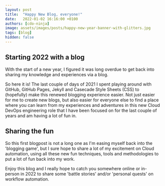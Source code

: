 ```yaml
---
layout: post
title:  "Happy New Blog, everyone!"
date:   2022-01-02 16:16:00 +0100
authors: [cdo-ninja]
image: assets/images/posts/happy-new-year-banner-with-glitters.jpg
tags: [blog]
hidden: false
---
```


## Starting 2022 with a blog
With the start of a new year, I figured it was long overdue to get back into sharing my knowledge and experiences via a blog.

So here it is! The last couple of days of 2021 I spent playing around with GitHub, GitHub Pages, Jekyll and Casecade Style Sheets (CSS) to (hopefully) make this renewed blogging experience easier. Not just easier for me to create new blogs, but also easier for everyone else to find a place where you can learn from my experiences and adventures in this new Cloud DevOps engineering role that I have been focused on for the last couple of years and am having a lot of fun in.

## Sharing the fun
So this first blogpost is not a long one as I'm easing myself back into the 'blogging game', but I sure hope to share a lot of my excitement on Cloud automation, using all these new fun techniques, tools and methodologies to put a lot of fun back into my work.

Enjoy this blog and I really hope to catch you somewhere online or in-person in 2022 to share some 'battle stories' and/or 'personal quests' on workflow automation.

